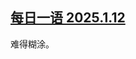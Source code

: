 <!--1736746336000-->
[每日一语 2025.1.12](https://chinadigitaltimes.net/chinese/714907.html)
------

<p>难得糊涂。</p><p><img decoding="async" src="data:image/svg+xml,%3Csvg%20xmlns='http://www.w3.org/2000/svg'%20viewBox='0%200%200%200'%3E%3C/svg%3E" alt="" data-lazy-src="https://chinadigitaltimes.net/chinese/files/2025/01/1.12.jpg"><noscript><img decoding="async" src="https://chinadigitaltimes.net/chinese/files/2025/01/1.12.jpg" alt=""></noscript></p><div class="addtoany_share_save_container addtoany_content addtoany_content_bottom"><div class="a2a_kit a2a_kit_size_32 addtoany_list" data-a2a-url="https://chinadigitaltimes.net/chinese/714907.html" data-a2a-title="每日一语 2025.1.12"><a class="a2a_button_facebook" href="https://www.addtoany.com/add_to/facebook?linkurl=https%3A%2F%2Fchinadigitaltimes.net%2Fchinese%2F714907.html&amp;linkname=%E6%AF%8F%E6%97%A5%E4%B8%80%E8%AF%AD%202025.1.12" title="Facebook" rel="nofollow noopener" target="_blank"></a><a class="a2a_button_twitter" href="https://www.addtoany.com/add_to/twitter?linkurl=https%3A%2F%2Fchinadigitaltimes.net%2Fchinese%2F714907.html&amp;linkname=%E6%AF%8F%E6%97%A5%E4%B8%80%E8%AF%AD%202025.1.12" title="Twitter" rel="nofollow noopener" target="_blank"></a><a class="a2a_button_telegram" href="https://www.addtoany.com/add_to/telegram?linkurl=https%3A%2F%2Fchinadigitaltimes.net%2Fchinese%2F714907.html&amp;linkname=%E6%AF%8F%E6%97%A5%E4%B8%80%E8%AF%AD%202025.1.12" title="Telegram" rel="nofollow noopener" target="_blank"></a><a class="a2a_button_reddit" href="https://www.addtoany.com/add_to/reddit?linkurl=https%3A%2F%2Fchinadigitaltimes.net%2Fchinese%2F714907.html&amp;linkname=%E6%AF%8F%E6%97%A5%E4%B8%80%E8%AF%AD%202025.1.12" title="Reddit" rel="nofollow noopener" target="_blank"></a><a class="a2a_button_whatsapp" href="https://www.addtoany.com/add_to/whatsapp?linkurl=https%3A%2F%2Fchinadigitaltimes.net%2Fchinese%2F714907.html&amp;linkname=%E6%AF%8F%E6%97%A5%E4%B8%80%E8%AF%AD%202025.1.12" title="WhatsApp" rel="nofollow noopener" target="_blank"></a><a class="a2a_button_email" href="https://www.addtoany.com/add_to/email?linkurl=https%3A%2F%2Fchinadigitaltimes.net%2Fchinese%2F714907.html&amp;linkname=%E6%AF%8F%E6%97%A5%E4%B8%80%E8%AF%AD%202025.1.12" title="Email" rel="nofollow noopener" target="_blank"></a><a class="a2a_button_copy_link" href="https://www.addtoany.com/add_to/copy_link?linkurl=https%3A%2F%2Fchinadigitaltimes.net%2Fchinese%2F714907.html&amp;linkname=%E6%AF%8F%E6%97%A5%E4%B8%80%E8%AF%AD%202025.1.12" title="Copy Link" rel="nofollow noopener" target="_blank"></a><a class="a2a_dd addtoany_share_save addtoany_share" href="https://www.addtoany.com/share"></a></div></div>
